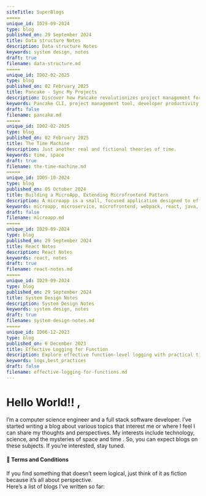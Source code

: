 ```yaml
---
siteTitle: SuperBlogs
=====
unique_id: ID29-09-2024
type: blog
published_on: 29 September 2024
title: Data structure Notes
description: Data structure Notes
keywords: system design, notes
draft: true
filename: data-structure.md
=====
unique_id: ID02-02-2025
type: blog
published_on: 02 February 2025
title: Pancake - Sync My Projects
description: Discover how Pancake revolutionizes project management for developers juggling multiple projects. Learn how this powerful command-line tool centralizes tasks, automates tool setups, and simplifies environment migration—so you can focus on coding, not configuration. 
keywords: Pancake CLI, project management tool, developer productivity, automate setup, command-line tools, workflow optimization, sync projects, development environment, multi-project management
draft: false
filename: pancake.md
=====
unique_id: ID02-02-2025
type: blog
published_on: 02 February 2025
title: The Time Machine
description: Just another real and fictional theories of time.
keywords: time, space
draft: true
filename: the-time-machine.md
=====
unique_id: ID05-10-2024
type: blog
published_on: 05 October 2024
title: Building a MicroApp, Extending Microfrontend Pattern
description: A microapp is a small, focused application designed to efficiently perform specific tasks like managing a payment page or a shopping cart in a large online shop. These self-contained apps can come with their own backend, frontend, and database connection, all packed in monorepos. They typically operate within a larger system or platform. By reducing the complexity and overhead of large, monolithic software systems, microapps help organizations boost productivity.
keywords: microapp, microservice, microfrontend, webpack, react, java, spring boot
draft: false
filename: microapp.md
=====
unique_id: ID29-09-2024
type: blog
published_on: 29 September 2024
title: React Notes
description: React Notes
keywords: react, notes
draft: true
filename: react-notes.md
=====
unique_id: ID29-09-2024
type: blog
published_on: 29 September 2024
title: System Design Notes
description: System Design Notes
keywords: system design, notes
draft: true
filename: system-design-notes.md
=====
unique_id: ID06-12-2023
type: blog
published_on: 6 December 2023
title: Effective Logging for Function
description: Explore effective function-level logging with practical tips for clear and insightful logs.
keywords: logs,best_practices
draft: false
filename: effective-logging-for-functions.md
---
```


# Hello World!! , 
I’m a computer science engineer  and a full stack software developer. I’ve started writing a blog about various topics that interest me or where I feel I can share my thoughts and perspectives. My interests include technology, science, and the mysteries of space and time . So, you can expect blogs on these subjects. If you’re interested, stay tuned.

#### 📜 Terms and Conditions
If you find something that doesn’t seem logical, just think of it as fiction because it’s all about perspective.\
Here’s a list of blogs I’ve written so far: